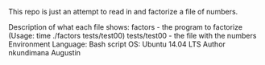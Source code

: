 This repo is just an attempt to read in and factorize a file of numbers.

Description of what each file shows:
factors - the program to factorize (Usage: time ./factors tests/test00)
tests/test00 - the file with the numbers
Environment
Language: Bash script
OS: Ubuntu 14.04 LTS
Author nkundimana Augustin 
